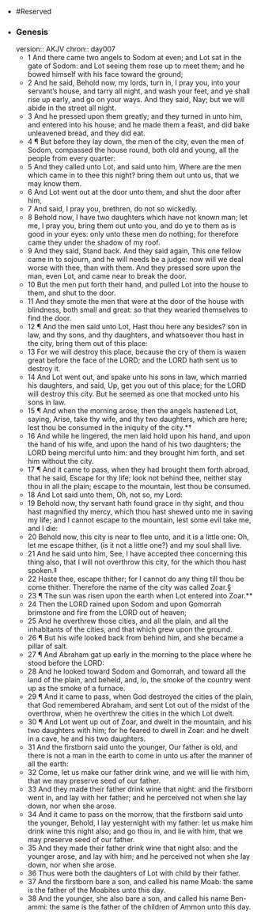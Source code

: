 - #Reserved
- ### Genesis
  version:: AKJV
  chron:: day007
	- 1 And there came two angels to Sodom at even; and Lot sat in the gate of Sodom: and
	  Lot seeing them rose up to meet them; and he bowed himself with his face toward the
	  ground;
	- 2 And he said, Behold now, my lords, turn in, I pray you, into your servant’s
	  house, and tarry all night, and wash your feet, and ye shall rise up early, and go on your
	  ways. And they said, Nay; but we will abide in the street all night.
	- 3 And he pressed
	  upon them greatly; and they turned in unto him, and entered into his house; and he
	  made them a feast, and did bake unleavened bread, and they did eat.
	- 4 ¶ But before they lay down, the men of the city, even the men of Sodom, compassed
	  the house round, both old and young, all the people from every quarter:
	- 5 And they
	  called unto Lot, and said unto him, Where are the men which came in to thee this night?
	  bring them out unto us, that we may know them.
	- 6 And Lot went out at the door unto
	  them, and shut the door after him,
	- 7 And said, I pray you, brethren, do not so wickedly.
	- 8 Behold now, I have two daughters which have not known man; let me, I pray you, bring
	  them out unto you, and do ye to them as is good in your eyes: only unto these men do
	  nothing; for therefore came they under the shadow of my roof.
	- 9 And they said, Stand
	  back. And they said again, This one fellow came in to sojourn, and he will needs be a
	  judge: now will we deal worse with thee, than with them. And they pressed sore upon
	  the man, even Lot, and came near to break the door.
	- 10 But the men put forth their hand,
	  and pulled Lot into the house to them, and shut to the door.
	- 11 And they smote the men
	  that were at the door of the house with blindness, both small and great: so that they
	  wearied themselves to find the door.
	- 12 ¶ And the men said unto Lot, Hast thou here any besides? son in law, and thy sons,
	  and thy daughters, and whatsoever thou hast in the city, bring them out of this place:
	- 13 For we will destroy this place, because the cry of them is waxen great before the face
	  of the LORD; and the LORD hath sent us to destroy it.
	- 14 And Lot went out, and spake
	  unto his sons in law, which married his daughters, and said, Up, get you out of this place;
	  for the LORD will destroy this city. But he seemed as one that mocked unto his sons in
	  law.
	- 15 ¶ And when the morning arose, then the angels hastened Lot, saying, Arise, take thy
	  wife, and thy two daughters, which are here; lest thou be consumed in the iniquity of
	  the city.*†
	- 16 And while he lingered, the men laid hold upon his hand, and upon the hand
	  of his wife, and upon the hand of his two daughters; the LORD being merciful unto him:
	  and they brought him forth, and set him without the city.
	- 17 ¶ And it came to pass, when they had brought them forth abroad, that he said,
	  Escape for thy life; look not behind thee, neither stay thou in all the plain; escape to
	  the mountain, lest thou be consumed.
	- 18 And Lot said unto them, Oh, not so, my Lord:
	- 19 Behold now, thy servant hath found grace in thy sight, and thou hast magnified thy
	  mercy, which thou hast shewed unto me in saving my life; and I cannot escape to the
	  mountain, lest some evil take me, and I die:
	- 20 Behold now, this city is near to flee unto,
	  and it is a little one: Oh, let me escape thither, (is it not a little one?) and my soul shall
	  live.
	- 21 And he said unto him, See, I have accepted thee concerning this thing also, that
	  I will not overthrow this city, for the which thou hast spoken.‡
	- 22 Haste thee, escape
	  thither; for I cannot do any thing till thou be come thither. Therefore the name of the
	  city was called Zoar.§
	- 23 ¶ The sun was risen upon the earth when Lot entered into Zoar.**
	- 24 Then the LORD rained upon Sodom and upon Gomorrah brimstone and fire from
	  the LORD out of heaven;
	- 25 And he overthrew those cities, and all the plain, and all the
	  inhabitants of the cities, and that which grew upon the ground.
	- 26 ¶ But his wife looked back from behind him, and she became a pillar of salt.
	- 27 ¶ And Abraham gat up early in the morning to the place where he stood before the
	  LORD:
	- 28 And he looked toward Sodom and Gomorrah, and toward all the land of the
	  plain, and beheld, and, lo, the smoke of the country went up as the smoke of a furnace.
	- 29 ¶ And it came to pass, when God destroyed the cities of the plain, that God
	  remembered Abraham, and sent Lot out of the midst of the overthrow, when he
	  overthrew the cities in the which Lot dwelt.
	- 30 ¶ And Lot went up out of Zoar, and dwelt in the mountain, and his two daughters
	  with him; for he feared to dwell in Zoar: and he dwelt in a cave, he and his two
	  daughters.
	- 31 And the firstborn said unto the younger, Our father is old, and there is
	  not a man in the earth to come in unto us after the manner of all the earth:
	- 32 Come, let
	  us make our father drink wine, and we will lie with him, that we may preserve seed of
	  our father.
	- 33 And they made their father drink wine that night: and the firstborn went
	  in, and lay with her father; and he perceived not when she lay down, nor when she
	  arose.
	- 34 And it came to pass on the morrow, that the firstborn said unto the younger,
	  Behold, I lay yesternight with my father: let us make him drink wine this night also; and
	  go thou in, and lie with him, that we may preserve seed of our father.
	- 35 And they made
	  their father drink wine that night also: and the younger arose, and lay with him; and he
	  perceived not when she lay down, nor when she arose.
	- 36 Thus were both the daughters
	  of Lot with child by their father.
	- 37 And the firstborn bare a son, and called his name
	  Moab: the same is the father of the Moabites unto this day.
	- 38 And the younger, she
	  also bare a son, and called his name Ben-ammi: the same is the father of the children of
	  Ammon unto this day.